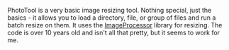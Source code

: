PhotoTool is a very basic image resizing tool.  Nothing special, just the basics - it allows you to load a directory, file, or group of files and run a batch resize on them.  It uses the [ImageProcessor](http://imageprocessor.org/imageprocessor/) library for resizing.  The code is over 10 years old and isn't all that pretty, but it seems to work for me.
